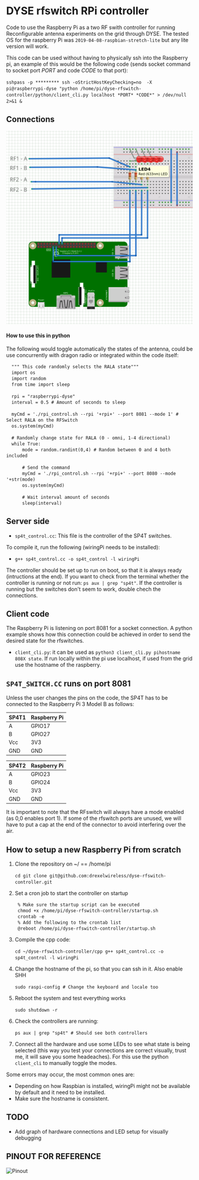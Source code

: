 # DYSE rfswitch RPi controller 
Code to use the Raspberry Pi as a two RF swith controller for running Reconfigurable antenna experiments on the grid through DYSE. The tested OS for the raspberry Pi was `2019-04-08-raspbian-stretch-lite` but any lite version will work.

This code can be used without having to physically ssh into the Raspberry pi, an example of this would be the following code (sends socket command to socket port *PORT* and code *CODE* to that port):

`sshpass -p ********* ssh -oStrictHostKeyChecking=no  -X pi@raspberrypi-dyse "python /home/pi/dyse-rfswitch-controller/python/client_cli.py localhost *PORT* *CODE*" > /dev/null 2>&1 &`

## Connections

![](connections.png)

#### How to use this in python

The following would toggle automatically the states of the antenna, could be use concurrently with dragon radio or integrated within the code itself:

      """ This code randomly selects the RALA state"""
      import os
      import random
      from time import sleep

      rpi = "raspberrypi-dyse"
      interval = 0.5 # Amount of seconds to sleep

      myCmd = './rpi_control.sh --rpi '+rpi+' --port 8081 --mode 1' # Select RALA on the RFSwitch
      os.system(myCmd)

      # Randomly change state for RALA (0 - omni, 1-4 directional)
      while True:
          mode = random.randint(0,4) # Random between 0 and 4 both included

          # Send the command
          myCmd = './rpi_control.sh --rpi '+rpi+' --port 8080 --mode '+str(mode)
          os.system(myCmd)

          # Wait interval amount of seconds
          sleep(interval)

      
## Server side

* `sp4t_control.cc`: This file is the controller of the SP4T switches.

To compile it, run the following (wiringPi needs to be installed):

* `g++ sp4t_control.cc -o sp4t_control -l wiringPi`

The controller should be set up to run on boot, so that it is always ready (intructions at the end). If you want to check from the terminal whether the controller is running or not run: `ps aux | grep "sp4t"`. If the controller is running but the switches don't seem to work, double chech the connections.

## Client code

The Raspberry Pi is listening on port 8081 for a socket connection. A python example shows how this connection could be achieved in order to send the desired state for the rfswitches.

* `client_cli.py`: it can be used as `python3 client_cli.py pihostname 808X state`. If run locally within the pi use localhost, if used from the grid use the hostname of the raspberry.


## `SP4T_SWITCH.CC` runs on port 8081

Unless the user changes the pins on the code, the SP4T has to be connected to the Raspberry Pi 3 Model B as follows:

SP4T1 | Raspberry Pi
------ | ------
A      | GPIO17
B      | GPIO27
Vcc    | 3V3
GND    | GND

SP4T2 | Raspberry Pi
------ | ------
A      | GPIO23
B      | GPIO24
Vcc    | 3V3
GND    | GND


It is important to note that the RFswitch will always have a mode enabled (as 0,0 enables port 1). If some of the rfswitch ports are unused, we will have to put a cap at the end of the connector to avoid interfering over the air.

## How to setup a new Raspberry Pi from scratch

1. Clone the repository on ~/ == /home/pi

      `cd
      git clone git@github.com:drexelwireless/dyse-rfswitch-controller.git`

2. Set a cron job to start the controller on startup

        % Make sure the startup script can be executed
        chmod +x /home/pi/dyse-rfswitch-controller/startup.sh
        crontab -e
        % Add the following to the crontab list
        @reboot /home/pi/dyse-rfswitch-controller/startup.sh

3. Compile the cpp code:

      `cd ~/dyse-rfswitch-controller/cpp
      g++ sp4t_control.cc -o sp4t_control -l wiringPi`

4. Change the hostname of the pi, so that you can ssh in it. Also enable SHH

      `sudo raspi-config # Change the keyboard and locale too`

5. Reboot the system and test everything works

      `sudo shutdown -r`

6. Check the controllers are running:

      `ps aux | grep "sp4t" # Should see both controllers`

7. Connect all the hardware and use some LEDs to see what state is being selected (this way you test your connections are correct visually, trust me, it will save you some headeaches). For this use the python `client_cli` to manually toggle the modes.

Some errors may occur, the most common ones are:

* Depending on how Raspbian is installed, wiringPi might not be available by default and it need to be installed.
* Make sure the hostname is consistent.

## TODO

* Add graph of hardware connections and LED setup for visually debugging

## PINOUT FOR REFERENCE

![Pinout](http://wiki.sunfounder.cc/images/9/95/Pi3_gpio.png)
